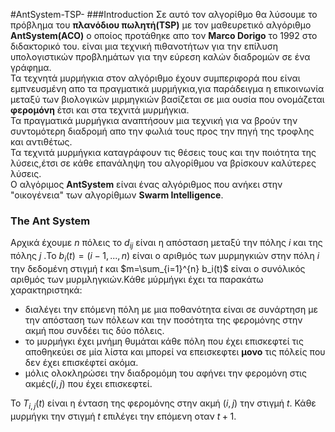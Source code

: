 #AntSystem-TSP-
###Introduction
Σε αυτό τον αλγορίθμο θα λύσουμε το πρόβλημα του **πλανόδιου πωλητή(TSP)** με τον μαθευρετικό αλγόριθμο **AntSystem(ACO)** ο οποίος προτάθηκε απο τον **Marco Dorigo** το 1992 στο διδακτορικό του. είναι μια τεχνική πιθανοτήτων για την επίλυση υπολογιστικών προβλημάτων για την εύρεση καλών διαδρομών σε ένα γράφημα.  
Τα τεχνητά μυρμήγκια στον αλγόριθμο έχουν συμπεριφορά που είναι εμπνευσμένη απο τα πραγματικά μυρμήγκια,για παράδειγμα η επικοινωνία μεταξύ των βιολογικών μιρμηγκιών βασίζεται σε μια ουσία που ονομάζεται **φερομόνη** έτσι και στα τεχνιτά μυρμήγκια.  
Τα πραγματικά μυρμήγκια  αναπτήσουν μια τεχνική για να βρούν την συντομότερη διαδρομή απο την φωλιά τους προς την πηγή της τροφλης και αντιθέτως.  
Τα τεχνιτά μυρμήγκια καταγράφουν τις θέσεις τους και την ποιότητα της λύσεις,έτσι σε κάθε επανάληψη του αλγορίθμου να βρίσκουν καλύτερες λύσεις.  
Ο αλγόριμος **AntSystem** είναι ένας αλγόριθμος που ανήκει στην "οικογένεια" των αλγορίθμων **Swarm Intelligence**.   

### The Ant System
Αρχικά έχουμε $n$ πόλεις το $d_{ij}$ είναι η απόσταση μεταξύ την πόλης $i$ και της πόλης $j$ .Το $b_i(t)=(i-1,...,n)$ είναι ο αριθμός των μυρμηγκιών στην πόλη $i$ την δεδομένη στιγμή $t$ και $m=\sum_{i=1}^{n} b_i(t)$ είναι ο συνόλικός αριθμός των μυρμληγκιών.Κάθε μύρμήγκι έχει τα παρακάτω χαρακτηριστηκά:  

* διαλέγει την επόμενη πόλη με μια ποθανότητα είναι σε συνάρτηση με την απόσταση των πόλεων και την ποσότητα της φερομόνης στην ακμή που συνδέει τις δύο πόλεις.    
* το μυρμήγκι έχει μνήμη θυμάται κάθε πόλη που έχει επισκεφτεί τις αποθηκεύει σε μία λίστα και μπορεί να επεισκεφτει **μονο** τις πόλείς που δεν έχει επισκέφτεί ακόμα.  
* μόλις ολοκληρώσει την διαδρομόμη του αφήνει την φερομόνη στις ακμές$(i,j)$ που έχει επισκεφτεί.  

Το $T_{i,j}(t)$ είναι η ένταση της φερομόνης στην ακμή $(i,j)$ την στιγμή $t$.
Κάθε μυρμήγκι την στιγμή $t$ επιλέγει την επόμενη οταν $t+1$.
 
